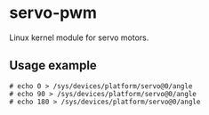 # servo-pwm
Linux kernel module for servo motors.

## Usage example

    # echo 0 > /sys/devices/platform/servo@0/angle
    # echo 90 > /sys/devices/platform/servo@0/angle
    # echo 180 > /sys/devices/platform/servo@0/angle
